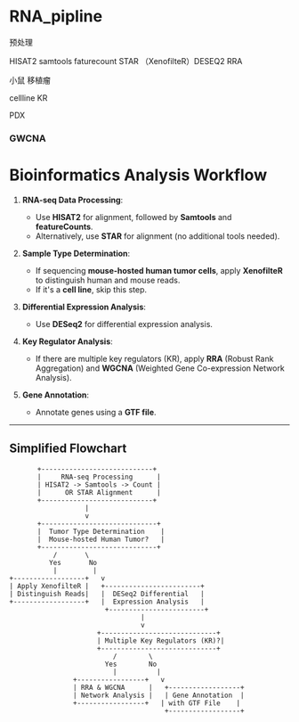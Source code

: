 # RNA_pipline
预处理


HISAT2 samtools faturecount 
STAR                          （XenofilteR）DESEQ2     RRA

小鼠 移植瘤

cellline
KR

PDX

### GWCNA

# Bioinformatics Analysis Workflow

1. **RNA-seq Data Processing**:
   - Use **HISAT2** for alignment, followed by **Samtools** and **featureCounts**.
   - Alternatively, use **STAR** for alignment (no additional tools needed).

2. **Sample Type Determination**:
   - If sequencing **mouse-hosted human tumor cells**, apply **XenofilteR** to distinguish human and mouse reads.
   - If it's a **cell line**, skip this step.

3. **Differential Expression Analysis**:
   - Use **DESeq2** for differential expression analysis.

4. **Key Regulator Analysis**:
   - If there are multiple key regulators (KR), apply **RRA** (Robust Rank Aggregation) and **WGCNA** (Weighted Gene Co-expression Network Analysis).

5. **Gene Annotation**:
   - Annotate genes using a **GTF file**.

---

## Simplified Flowchart

```plaintext
       +----------------------------+
       |     RNA-seq Processing      |
       | HISAT2 -> Samtools -> Count |
       |      OR STAR Alignment      |
       +----------------------------+
                   |
                   v
       +-----------------------------+
       |  Tumor Type Determination    |
       |  Mouse-hosted Human Tumor?   |
       +-----------------------------+
           /       \          
          Yes       No
           |         |
+------------------+   v
| Apply XenofilteR |   +------------------------+
| Distinguish Reads|   |  DESeq2 Differential   |
+------------------+   |  Expression Analysis   |
                        +------------------------+
                                 |
                                 v
                      +-----------------------------+
                      | Multiple Key Regulators (KR)?|
                      +-----------------------------+
                          /        \
                        Yes        No
                          |          |
                +-----------------+   v
                | RRA & WGCNA      |   +------------------+
                | Network Analysis |   | Gene Annotation  |
                +-----------------+   | with GTF File    |
                                       +------------------+

